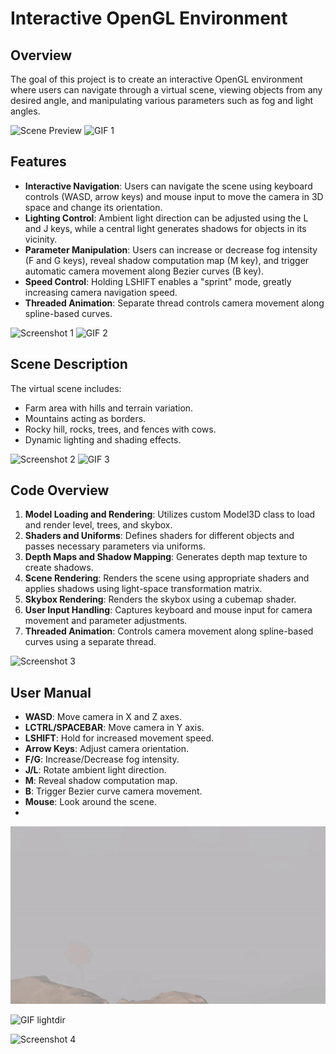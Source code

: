 # Interactive OpenGL Environment

## Overview

The goal of this project is to create an interactive OpenGL environment where users can navigate through a virtual scene, viewing objects from any desired angle, and manipulating various parameters such as fog and light angles.

![Scene Preview](presentation/screenshot_top.png)
![GIF 1](presentation/gif1.gif)

## Features

- **Interactive Navigation**: Users can navigate the scene using keyboard controls (WASD, arrow keys) and mouse input to move the camera in 3D space and change its orientation.
- **Lighting Control**: Ambient light direction can be adjusted using the L and J keys, while a central light generates shadows for objects in its vicinity.
- **Parameter Manipulation**: Users can increase or decrease fog intensity (F and G keys), reveal shadow computation map (M key), and trigger automatic camera movement along Bezier curves (B key).
- **Speed Control**: Holding LSHIFT enables a "sprint" mode, greatly increasing camera navigation speed.
- **Threaded Animation**: Separate thread controls camera movement along spline-based curves.

![Screenshot 1](presentation/screenshot1.png)
![GIF 2](presentation/gif2.gif)

## Scene Description

The virtual scene includes:
- Farm area with hills and terrain variation.
- Mountains acting as borders.
- Rocky hill, rocks, trees, and fences with cows.
- Dynamic lighting and shading effects.

![Screenshot 2](presentation/screenshot2.png)
![GIF 3](presentation/gif3.gif)


## Code Overview

1. **Model Loading and Rendering**: Utilizes custom Model3D class to load and render level, trees, and skybox.
2. **Shaders and Uniforms**: Defines shaders for different objects and passes necessary parameters via uniforms.
3. **Depth Maps and Shadow Mapping**: Generates depth map texture to create shadows.
4. **Scene Rendering**: Renders the scene using appropriate shaders and applies shadows using light-space transformation matrix.
5. **Skybox Rendering**: Renders the skybox using a cubemap shader.
6. **User Input Handling**: Captures keyboard and mouse input for camera movement and parameter adjustments.
7. **Threaded Animation**: Controls camera movement along spline-based curves using a separate thread.

![Screenshot 3](presentation/screenshot3.png)

## User Manual

- **WASD**: Move camera in X and Z axes.
- **LCTRL/SPACEBAR**: Move camera in Y axis.
- **LSHIFT**: Hold for increased movement speed.
- **Arrow Keys**: Adjust camera orientation.
- **F/G**: Increase/Decrease fog intensity.
- **J/L**: Rotate ambient light direction.
- **M**: Reveal shadow computation map.
- **B**: Trigger Bezier curve camera movement.
- **Mouse**: Look around the scene.
- 
![GIF fog](presentation/gif_fog.gif)

![GIF lightdir](presentation/gif_lightdir.gif)

![Screenshot 4](presentation/screenshot4.png)




